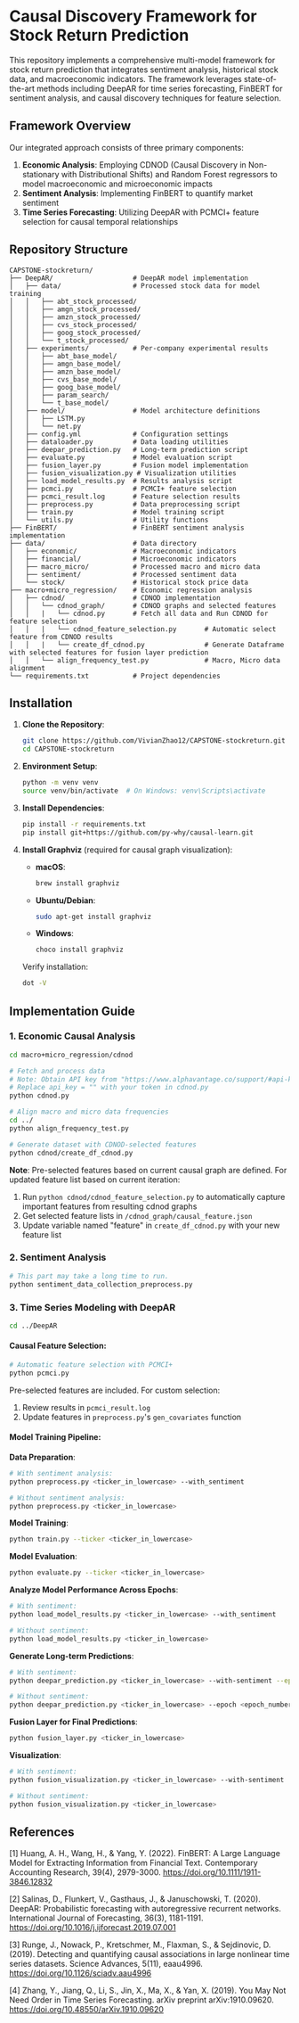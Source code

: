 # Causal Discovery Framework for Stock Return Prediction

This repository implements a comprehensive multi-model framework for stock return prediction that integrates sentiment analysis, historical stock data, and macroeconomic indicators. The framework leverages state-of-the-art methods including DeepAR for time series forecasting, FinBERT for sentiment analysis, and causal discovery techniques for feature selection.

## Framework Overview

Our integrated approach consists of three primary components:

1. **Economic Analysis**: Employing CDNOD (Causal Discovery in Non-stationary with Distributional Shifts) and Random Forest regressors to model macroeconomic and microeconomic impacts
2. **Sentiment Analysis**: Implementing FinBERT to quantify market sentiment
3. **Time Series Forecasting**: Utilizing DeepAR with PCMCI+ feature selection for causal temporal relationships

## Repository Structure

```
CAPSTONE-stockreturn/
├── DeepAR/                    # DeepAR model implementation
│   ├── data/                  # Processed stock data for model training
│   │   ├── abt_stock_processed/
│   │   ├── amgn_stock_processed/
│   │   ├── amzn_stock_processed/
│   │   ├── cvs_stock_processed/
│   │   ├── goog_stock_processed/
│   │   └── t_stock_processed/
│   ├── experiments/           # Per-company experimental results
│   │   ├── abt_base_model/
│   │   ├── amgn_base_model/
│   │   ├── amzn_base_model/
│   │   ├── cvs_base_model/
│   │   ├── goog_base_model/
│   │   ├── param_search/
│   │   └── t_base_model/
│   ├── model/                 # Model architecture definitions
│   │   ├── LSTM.py
│   │   └── net.py
│   ├── config.yml             # Configuration settings
│   ├── dataloader.py          # Data loading utilities
│   ├── deepar_prediction.py   # Long-term prediction script
│   ├── evaluate.py            # Model evaluation script
│   ├── fusion_layer.py        # Fusion model implementation
│   ├── fusion_visualization.py # Visualization utilities
│   ├── load_model_results.py  # Results analysis script
│   ├── pcmci.py               # PCMCI+ feature selection
│   ├── pcmci_result.log       # Feature selection results
│   ├── preprocess.py          # Data preprocessing script
│   ├── train.py               # Model training script
│   └── utils.py               # Utility functions
├── FinBERT/                   # FinBERT sentiment analysis implementation
├── data/                      # Data directory
│   ├── economic/              # Macroeconomic indicators
│   ├── financial/             # Microeconomic indicators
│   ├── macro_micro/           # Processed macro and micro data
│   ├── sentiment/             # Processed sentiment data
│   └── stock/                 # Historical stock price data
├── macro+micro_regression/    # Economic regression analysis
│   ├── cdnod/                 # CDNOD implementation
│   │   └── cdnod_graph/       # CDNOD graphs and selected features
│   │   |   └── cdnod.py       # Fetch all data and Run CDNOD for feature selection
│   │   |   └── cdnod_feature_selection.py       # Automatic select feature from CDNOD results 
│   │   |   └── create_df_cdnod.py               # Generate Dataframe with selected features for fusion layer prediction
│   │   └── align_frequency_test.py              # Macro, Micro data alignment
└── requirements.txt           # Project dependencies
```

## Installation

1. **Clone the Repository**:
   ```bash
   git clone https://github.com/VivianZhao12/CAPSTONE-stockreturn.git
   cd CAPSTONE-stockreturn
   ```

2. **Environment Setup**:
   ```bash
   python -m venv venv
   source venv/bin/activate  # On Windows: venv\Scripts\activate
   ```

3. **Install Dependencies**:
   ```bash
   pip install -r requirements.txt
   pip install git+https://github.com/py-why/causal-learn.git
   ```

4. **Install Graphviz** (required for causal graph visualization):

   - **macOS**:
     ```bash
     brew install graphviz
     ```
     
   - **Ubuntu/Debian**:
     ```bash
     sudo apt-get install graphviz
     ```
     
   - **Windows**:
     ```bash
     choco install graphviz
     ```
     
   Verify installation:
   ```bash
   dot -V
   ```

## Implementation Guide

### 1. Economic Causal Analysis

```bash
cd macro+micro_regression/cdnod

# Fetch and process data
# Note: Obtain API key from "https://www.alphavantage.co/support/#api-key"
# Replace api_key = "" with your token in cdnod.py
python cdnod.py

# Align macro and micro data frequencies
cd ../
python align_frequency_test.py

# Generate dataset with CDNOD-selected features
python cdnod/create_df_cdnod.py
```

**Note**: Pre-selected features based on current causal graph are defined. For updated feature list based on current iteration:
1. Run `python cdnod/cdnod_feature_selection.py` to automatically capture important features from resulting cdnod graphs
2. Get selected feature lists in `/cdnod_graph/causal_feature.json` 
3. Update variable named "feature" in `create_df_cdnod.py` with your new feature list


### 2. Sentiment Analysis

```bash
# This part may take a long time to run.
python sentiment_data_collection_preprocess.py 
```

### 3. Time Series Modeling with DeepAR

```bash
cd ../DeepAR
```

#### Causal Feature Selection:
```bash
# Automatic feature selection with PCMCI+
python pcmci.py
```

Pre-selected features are included. For custom selection:
1. Review results in `pcmci_result.log`
2. Update features in `preprocess.py`'s `gen_covariates` function

#### Model Training Pipeline:

**Data Preparation**:
```bash
# With sentiment analysis:
python preprocess.py <ticker_in_lowercase> --with_sentiment

# Without sentiment analysis:
python preprocess.py <ticker_in_lowercase>
```

**Model Training**:
```bash
python train.py --ticker <ticker_in_lowercase>
```

**Model Evaluation**:
```bash
python evaluate.py --ticker <ticker_in_lowercase>
```

**Analyze Model Performance Across Epochs**:
```bash
# With sentiment:
python load_model_results.py <ticker_in_lowercase> --with_sentiment

# Without sentiment:
python load_model_results.py <ticker_in_lowercase>
```

**Generate Long-term Predictions**:
```bash
# With sentiment:
python deepar_prediction.py <ticker_in_lowercase> --with-sentiment --epoch <epoch_number>

# Without sentiment:
python deepar_prediction.py <ticker_in_lowercase> --epoch <epoch_number>
```

**Fusion Layer for Final Predictions**:
```bash
python fusion_layer.py <ticker_in_lowercase>
```

**Visualization**:
```bash
# With sentiment:
python fusion_visualization.py <ticker_in_lowercase> --with-sentiment

# Without sentiment:
python fusion_visualization.py <ticker_in_lowercase>
```

## References
[1] Huang, A. H., Wang, H., & Yang, Y. (2022). FinBERT: A Large Language Model for Extracting Information from Financial Text. Contemporary Accounting Research, 39(4), 2979-3000. https://doi.org/10.1111/1911-3846.12832

[2] Salinas, D., Flunkert, V., Gasthaus, J., & Januschowski, T. (2020). DeepAR: Probabilistic forecasting with autoregressive recurrent networks. International Journal of Forecasting, 36(3), 1181-1191. https://doi.org/10.1016/j.ijforecast.2019.07.001

[3] Runge, J., Nowack, P., Kretschmer, M., Flaxman, S., & Sejdinovic, D. (2019). Detecting and quantifying causal associations in large nonlinear time series datasets. Science Advances, 5(11), eaau4996. https://doi.org/10.1126/sciadv.aau4996 

[4] Zhang, Y., Jiang, Q., Li, S., Jin, X., Ma, X., & Yan, X. (2019). You May Not Need Order in Time Series Forecasting. arXiv preprint arXiv:1910.09620. https://doi.org/10.48550/arXiv.1910.09620
